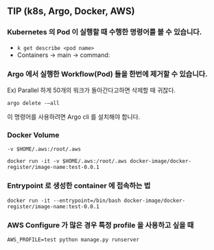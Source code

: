 ## TIP (k8s, Argo, Docker, AWS)

### Kubernetes 의 Pod 이 실행할 때 수행한 명령어를 볼 수 있습니다.
- ```k get describe <pod name>```
- Containers -> main -> command:


### Argo 에서 실행한 Workflow(Pod) 들을 한번에 제거할 수 있습니다.
Ex) Parallel 하게 50개의 워크가 돌아간다고하면 삭제할 때 귀찮다.

```argo delete -—all```

이 명령어를 사용하려면 Argo cli 를 설치해야 합니다.

### Docker Volume

```-v $HOME/.aws:/root/.aws``` 

```docker run -it -v $HOME/.aws:/root/.aws docker-image/docker-register/image-name:test-0.0.1``` 

### Entrypoint 로 생성한 container 에 접속하는 법

```docker run -it --entrypoint=/bin/bash docker-image/docker-register/image-name:test-0.0.1``` 

### AWS Configure 가 많은 경우 특정 profile 을 사용하고 싶을 때 

```AWS_PROFILE=test python manage.py runserver```
